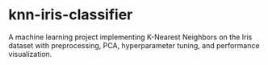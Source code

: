 # knn-iris-classifier
A machine learning project implementing K-Nearest Neighbors on the Iris dataset with preprocessing, PCA, hyperparameter tuning, and performance visualization.
